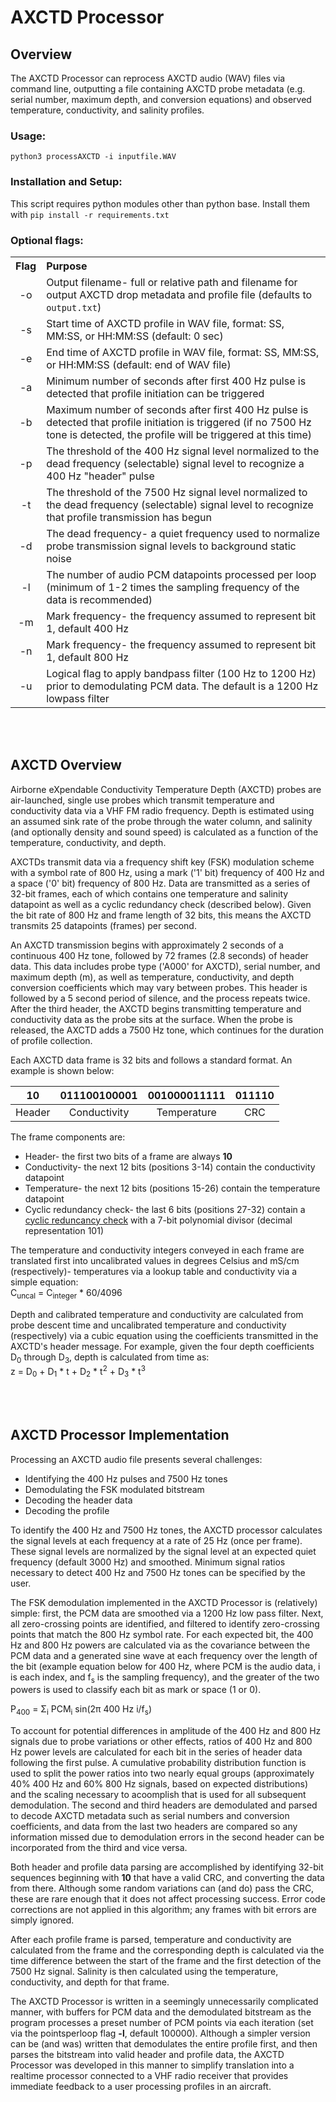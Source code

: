 # **AXCTD Processor**

## Overview
The AXCTD Processor can reprocess AXCTD audio (WAV) files via command line, outputting a file containing AXCTD probe metadata (e.g. serial number, maximum depth, and conversion equations) and observed temperature, conductivity, and salinity profiles. 


### Usage:
`python3 processAXCTD -i inputfile.WAV`

### Installation and Setup:
This script requires python modules other than python base. Install them with `pip install -r requirements.txt`

### Optional flags:

<table>
  <tbody>
    <tr>
      <th align="center">Flag</th>
      <th align="left">Purpose</th>
    </tr>
    <tr>
      <td align="center">-o</td>
      <td>Output filename- full or relative path and filename for output AXCTD drop metadata and profile file (defaults to <code>output.txt</code>)</td>
    </tr>
    <tr>
      <td align="center">-s</td>
      <td>Start time of AXCTD profile in WAV file, format: SS, MM:SS, or HH:MM:SS (default: 0 sec)</td>
    </tr>
    <tr>
      <td align="center">-e</td>
      <td>End time of AXCTD profile in WAV file, format: SS, MM:SS, or HH:MM:SS (default: end of WAV file)</td>
    </tr>
    <tr>
      <td align="center">-a</td>
      <td>Minimum number of seconds after first 400 Hz pulse is detected that profile initiation can be triggered</td>
    </tr>
    <tr>
      <td align="center">-b</td>
      <td>Maximum number of seconds after first 400 Hz pulse is detected that profile initiation is triggered (if no 7500 Hz tone is detected, the profile will be triggered at this time)</td>
    </tr>
    <tr>
      <td align="center">-p</td>
      <td>The threshold of the 400 Hz signal level normalized to the dead frequency (selectable) signal level to recognize a 400 Hz "header" pulse</td>
    </tr>
    <tr>
      <td align="center">-t</td>
      <td>The threshold of the 7500 Hz signal level normalized to the dead frequency (selectable) signal level to recognize that profile transmission has begun</td>
    </tr>
    <tr>
      <td align="center">-d</td>
      <td>The dead frequency- a quiet frequency used to normalize probe transmission signal levels to background static noise</td>
    </tr>
    <tr>
      <td align="center">-l</td>
      <td>The number of audio PCM datapoints processed per loop (minimum of 1-2 times the sampling frequency of the data is recommended)</td>
    </tr>
    <tr>
      <td align="center">-m</td>
      <td>Mark frequency- the frequency assumed to represent bit 1, default 400 Hz</td>
    </tr>
    <tr>
      <td align="center">-n</td>
      <td>Mark frequency- the frequency assumed to represent bit 1, default 800 Hz</td>
    </tr>
    <tr>
      <td align="center">-u</td>
      <td>Logical flag to apply bandpass filter (100 Hz to 1200 Hz) prior to demodulating PCM data. The default is a 1200 Hz lowpass filter</td>
    </tr>
  </tbody>
</table>

<br />
<br />



## AXCTD Overview

Airborne eXpendable Conductivity Temperature Depth (AXCTD) probes are air-launched, single use probes which transmit temperature and conductivity data via a VHF FM radio frequency. Depth is estimated using an assumed sink rate of the probe through the water column, and salinity (and optionally density and sound speed) is calculated as a function of the temperature, conductivity, and depth.

AXCTDs transmit data via a frequency shift key (FSK) modulation scheme with a symbol rate of 800 Hz, using a mark ('1' bit) frequency of 400 Hz and a space ('0' bit) frequency of 800 Hz. Data are transmitted as a series of 32-bit frames, each of which contains one temperature and salinity datapoint as well as a cyclic redundancy check (described below). Given the bit rate of 800 Hz and frame length of 32 bits, this means the AXCTD transmits 25 datapoints (frames) per second.

An AXCTD transmission begins with approximately 2 seconds of a continuous 400 Hz tone, followed by 72 frames (2.8 seconds) of header data. This data includes probe type ('A000' for AXCTD), serial number, and maximum depth (m), as well as temperature, conductivity, and depth conversion coefficients which may vary between probes. This header is followed by a 5 second period of silence, and the process repeats twice. After the third header, the AXCTD begins transmitting temperature and conductivity data as the probe sits at the surface. When the probe is released, the AXCTD adds a 7500 Hz tone, which continues for the duration of profile collection.

Each AXCTD data frame is 32 bits and follows a standard format. An example is shown below: 

|10 |   011100100001 | 001000011111 | 011110 |
| :---: |:---:|:---: | :---:| 
| Header | Conductivity | Temperature	|  CRC |

The frame components are:

- Header- the first two bits of a frame are always <b>10</b>
- Conductivity- the next 12 bits (positions 3-14) contain the conductivity datapoint
- Temperature- the next 12 bits (positions 15-26) contain the temperature datapoint
- Cyclic redundancy check- the last 6 bits (positions 27-32) contain a [cyclic reduncancy check](https://en.wikipedia.org/wiki/Cyclic_redundancy_check) with a 7-bit polynomial divisor (decimal representation 101)

The temperature and conductivity integers conveyed in each frame are translated first into uncalibrated values in degrees Celsius and mS/cm (respectively)- temperatures via a lookup table and conductivity via a simple equation: <br />
C<sub>uncal</sub> = C<sub>integer</sub> * 60/4096

Depth and calibrated temperature and conductivity are calculated from probe descent time and uncalibrated temperature and conductivity (respectively) via a cubic equation using the coefficients transmitted in the AXCTD's header message. For example, given the four depth coefficients D<sub>0</sub> through D<sub>3</sub>, depth is calculated from time as: <br />
z = D<sub>0</sub> + D<sub>1</sub> * t + D<sub>2</sub> * t<sup>2</sup> + D<sub>3</sub> * t<sup>3</sup>



<br />
<br />

## AXCTD Processor Implementation

Processing an AXCTD audio file presents several challenges:

 - Identifying the 400 Hz pulses and 7500 Hz tones
 - Demodulating the FSK modulated bitstream
 - Decoding the header data
 - Decoding the profile

To identify the 400 Hz and 7500 Hz tones, the AXCTD processor calculates the signal levels at each frequency at a rate of 25 Hz (once per frame). These signal levels are normalized by the signal level at an expected quiet frequency (default 3000 Hz) and smoothed. Minimum signal ratios necessary to detect 400 Hz and 7500 Hz tones can be specified by the user. 

The FSK demodulation implemented in the AXCTD Processor is (relatively) simple: first, the PCM data are smoothed via a 1200 Hz low pass filter. Next, all zero-crossing points are identified, and filtered to identify zero-crossing points that match the 800 Hz symbol rate. For each expected bit, the 400 Hz and 800 Hz powers are calculated via as the covariance between the PCM data and a generated sine wave at each frequency over the length of the bit (example equation below for 400 Hz, where PCM is the audio data, i is each index, and f<sub>s</sub> is the sampling frequency), and the greater of the two powers is used to classify each bit as mark or space (1 or 0). 

P<sub>400</sub> = &Sigma;<sub>i</sub> PCM<sub>i</sub> sin(2&pi; 400 Hz i/f<sub>s</sub>)

To account for potential differences in amplitude of the 400 Hz and 800 Hz signals due to probe variations or other effects, ratios of 400 Hz and 800 Hz power levels are calculated for each bit in the series of header data following the first pulse. A cumulative probability distribution function is used to split the power ratios into two nearly equal groups (approximately 40% 400 Hz and 60% 800 Hz signals, based on expected distributions) and the scaling necessary to acoomplish that is used for all subsequent demodulation. The second and third headers are demodulated and parsed to decode AXCTD metadata such as serial numbers and conversion coefficients, and data from the last two headers are compared so any information missed due to demodulation errors in the second header can be incorporated from the third and vice versa.

Both header and profile data parsing are accomplished by identifying 32-bit sequences beginning with <b>10</b> that have a valid CRC, and converting the data from there. Although some random variations can (and do) pass the CRC, these are rare enough that it does not affect processing success. Error code corrections are not applied in this algorithm; any frames with bit errors are simply ignored.

After each profile frame is parsed, temperature and conductivity are calculated from the frame and the corresponding depth is calculated via the time difference between the start of the frame and the first detection of the 7500 Hz signal. Salinity is then calculated using the temperature, conductivity, and depth for that frame.

The AXCTD Processor is written in a seemingly unnecessarily complicated manner, with buffers for PCM data and the demodulated bitstream as the program processes a preset number of PCM points via each iteration (set via the pointsperloop flag <b>-l</b>, default 100000). Although a simpler version can be (and was) written that demodulates the entire profile first, and then parses the bitstream into valid header and profile data, the AXCTD Processor was developed in this manner to simplify translation into a realtime processor connected to a VHF radio receiver that provides immediate feedback to a user processing profiles in an aircraft.

<br />
<br />
